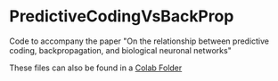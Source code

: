# PredictiveCodingVsBackProp
Code to accompany the paper "On the relationship between predictive coding, backpropagation, and biological neuronal networks"

These files can also be found in a [Colab Folder](https://drive.google.com/drive/folders/1m_y0G_sTF-pV9pd2_sysWt1nvRvHYzX0?usp=sharing)
